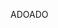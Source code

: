 <span data-ttu-id="00abe-101">ADO</span><span class="sxs-lookup"><span data-stu-id="00abe-101">ADO</span></span>